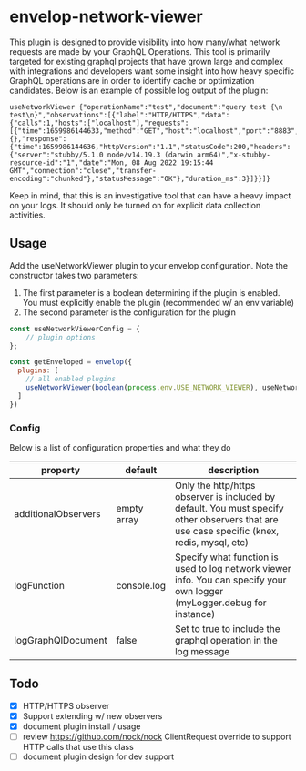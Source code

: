 # envelop-network-viewer
This plugin is designed to provide visibility into how many/what network requests are made by your GraphQL Operations. 
This tool is primarily targeted for existing graphql projects that have grown large and complex with integrations and 
developers want some insight into how heavy specific GraphQL operations are in order to identify cache or optimization 
candidates. Below is an example of possible log output of the plugin:

```
useNetworkViewer {"operationName":"test","document":"query test {\n  test\n}","observations":[{"label":"HTTP/HTTPS","data":{"calls":1,"hosts":["localhost"],"requests":[{"time":1659986144633,"method":"GET","host":"localhost","port":"8883","headers":{},"response":{"time":1659986144636,"httpVersion":"1.1","statusCode":200,"headers":{"server":"stubby/5.1.0 node/v14.19.3 (darwin arm64)","x-stubby-resource-id":"1","date":"Mon, 08 Aug 2022 19:15:44 GMT","connection":"close","transfer-encoding":"chunked"},"statusMessage":"OK"},"duration_ms":3}]}}]}
```

Keep in mind, that this is an investigative tool that can have a heavy impact on your logs. It should only be turned on 
for explicit data collection activities.


## Usage
Add the useNetworkViewer plugin to your envelop configuration. Note the constructor takes two parameters:
1. The first parameter is a boolean determining if the plugin is enabled. You must explicitly enable the plugin (recommended w/ an env variable)
2. The second parameter is the configuration for the plugin

```javascript
const useNetworkViewerConfig = {
    // plugin options
};

const getEnveloped = envelop({
  plugins: [
    // all enabled plugins
    useNetworkViewer(boolean(process.env.USE_NETWORK_VIEWER), useNetworkViewerConfig)
  ]
})
```

### Config
Below is a list of configuration properties and what they do

| property | default | description |
| --- | --- | --- |
| additionalObservers | empty array | Only the http/https observer is included by default. You must specify other observers that are use case specific (knex, redis, mysql, etc) |
| logFunction | console.log | Specify what function is used to log network viewer info. You can specify your own logger (myLogger.debug for instance) |
| logGraphQlDocument | false | Set to true to include the graphql operation in the log message |



## Todo
- [x] HTTP/HTTPS observer
- [x] Support extending w/ new observers
- [x] document plugin install / usage
- [ ] review https://github.com/nock/nock ClientRequest override to support HTTP calls that use this class
- [ ] document plugin design for dev support
